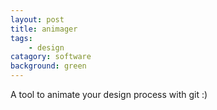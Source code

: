```yaml
---
layout: post
title: animager
tags:
    - design
catagory: software
background: green
---
```




A tool to animate your design process with git :)
